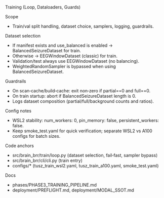 Training (Loop, Dataloaders, Guards)

Scope
- Train/val split handling, dataset choice, samplers, logging, guardrails.

Dataset selection
- If manifest exists and use_balanced is enabled → BalancedSeizureDataset for train.
- Otherwise → EEGWindowDataset (classic) for train.
- Validation/test always use EEGWindowDataset (no balancing).
- WeightedRandomSampler is bypassed when using BalancedSeizureDataset.

Guardrails
- On scan‑cache/build‑cache: exit non‑zero if partial==0 and full==0.
- On train startup: abort if BalancedSeizureDataset length is 0.
- Logs dataset composition (partial/full/background counts and ratios).

Config notes
- WSL2 stability: num_workers: 0, pin_memory: false, persistent_workers: false.
- Keep smoke_test.yaml for quick verification; separate WSL2 vs A100 configs for batch sizes.

Code anchors
- src/brain_brr/train/loop.py (dataset selection, fail‑fast, sampler bypass)
- src/brain_brr/cli/cli.py (train entry)
- configs/* (tusz_train_wsl2.yaml, tusz_train_a100.yaml, smoke_test.yaml)

Docs
- phases/PHASE3_TRAINING_PIPELINE.md
- deployment/PREFLIGHT.md, deployment/MODAL_SSOT.md
